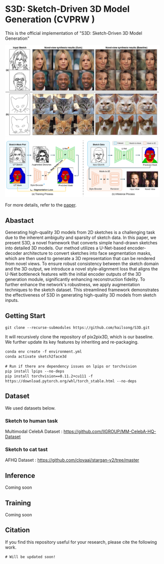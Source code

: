 # S3D: Sketch-Driven 3D Model Generation (CVPRW )
This is the official implementation of "S3D: Sketch-Driven 3D Model Generation"

![teaser1](./assets/teaser1.png)
![teaser2](./assets/teaser2.png)

For more details, refer to the [paper](https://arxiv.org/abs/2505.04185).

## Abastact
Generating high-quality 3D models from 2D sketches is a challenging task due to the inherent ambiguity and sparsity of sketch data. In this paper, we present S3D, a novel framework that converts simple hand-drawn sketches into detailed 3D models. Our method utilizes a U-Net-based encoder-decoder architecture to convert sketches into face segmentation masks, which are then used to generate a 3D representation that can be rendered from novel views. To ensure robust consistency between the sketch domain and the 3D output, we introduce a novel style-alignment loss that aligns the U-Net bottleneck features with the initial encoder outputs of the 3D generation module, significantly enhancing reconstruction fidelity. To further enhance the network's robustness, we apply augmentation techniques to the sketch dataset. This streamlined framework demonstrates the effectiveness of S3D in generating high-quality 3D models from sketch inputs.


## Getting Start
```
git clone --recurse-submodules https://github.com/hailsong/S3D.git
```

It will recursively clone the repository of pix2pix3D, which is our baseline.
We further update its key features by inheriting and re-packaging.

```
conda env create -f environment.yml
conda activate sketch2face3d

# Run if there are dependency issues on lpips or torchvision
pip install lpips --no-deps
pip install torchvision==0.11.2+cu111 -f https://download.pytorch.org/whl/torch_stable.html --no-deps
```


## Dataset
We used datasets below.

### Sketch to human task
Multimodal CelebA Dataset : https://github.com/IIGROUP/MM-CelebA-HQ-Dataset

### Sketch to cat tast
AFHQ Dataset : https://github.com/clovaai/stargan-v2/tree/master


## Inference
Coming soon


## Training
Coming soon


## Citation
If you find this repository useful for your research, please cite the following work.
```
# Will be updated soon!
```
